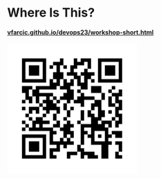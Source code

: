 # Where Is This?

#### [vfarcic.github.io/devops23/workshop-short.html](http://vfarcic.github.io/devops23/workshop-short.html)

![QR](img/address-qr-short.png)